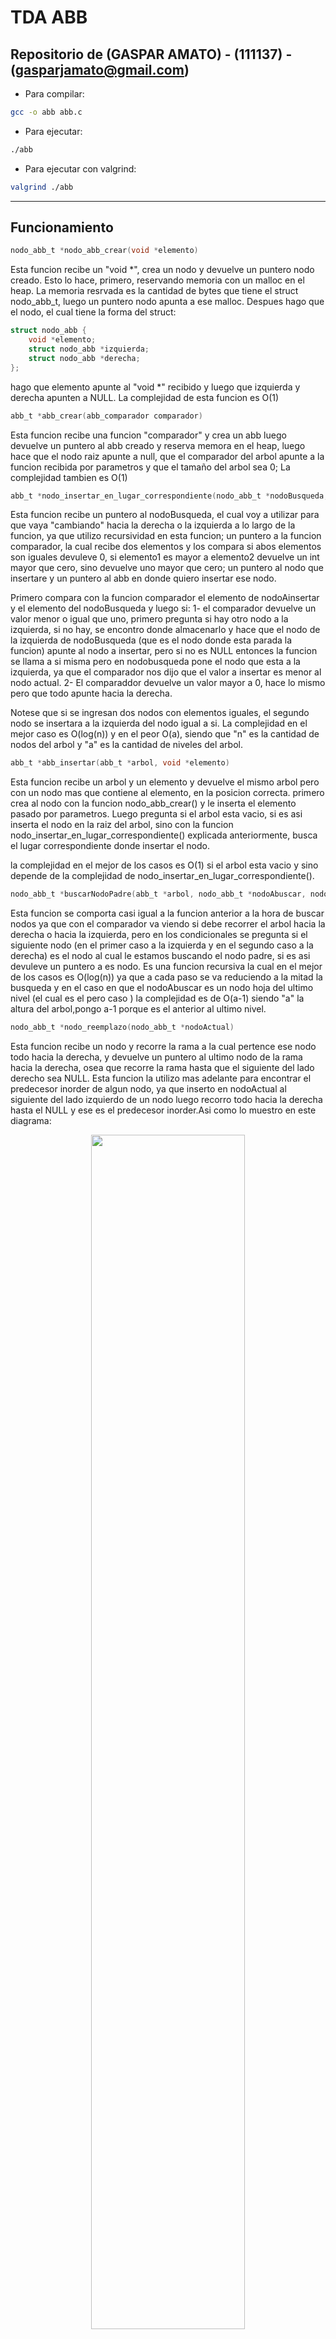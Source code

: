 # TDA ABB

## Repositorio de (GASPAR AMATO) - (111137) - (gasparjamato@gmail.com)

- Para compilar:

```bash
gcc -o abb abb.c
```

- Para ejecutar:

```bash
./abb
```

- Para ejecutar con valgrind:
```bash
valgrind ./abb
```
---
##  Funcionamiento

```c
nodo_abb_t *nodo_abb_crear(void *elemento)
```
Esta funcion recibe un "void *", crea un nodo y devuelve un puntero nodo creado. Esto lo hace, primero, reservando memoria con un malloc en el heap. La memoria resrvada es la cantidad de bytes que tiene el struct nodo_abb_t, luego un puntero nodo apunta a ese malloc. Despues hago que el nodo, el cual tiene la forma del struct:
```c
struct nodo_abb {
	void *elemento;
	struct nodo_abb *izquierda;
	struct nodo_abb *derecha;
};
```
hago que elemento apunte al "void *" recibido y luego que izquierda y derecha apunten a NULL. 
La complejidad de esta funcion es O(1)



```c
abb_t *abb_crear(abb_comparador comparador)
```
Esta funcion recibe una funcion "comparador" y crea un abb luego devuelve un puntero al abb creado y reserva memora en el heap, luego hace que el nodo raiz apunte a null, que el comparador del arbol apunte a la funcion recibida por parametros y que el tamaño del arbol sea 0;
La complejidad tambien es O(1)


```c
abb_t *nodo_insertar_en_lugar_correspondiente(nodo_abb_t *nodoBusqueda, int (*comparador)(void *, void *), nodo_abb_t *nodoAinsertar, abb_t *arbol)
```
Esta funcion recibe un puntero al nodoBusqueda, el cual voy a utilizar para que vaya "cambiando" hacia la derecha o la izquierda a lo largo de la funcion, ya que utilizo recursividad en esta funcion; un puntero a la funcion comparador, la cual recibe dos elementos y los compara si abos elementos son iguales devuleve 0, si elemento1 es mayor a elemento2 devuelve un int mayor que cero, sino devuelve uno mayor que cero; un puntero al nodo que insertare y un puntero al abb en donde quiero insertar ese nodo.

Primero compara con la funcion comparador el elemento de nodoAinsertar y el elemento del nodoBusqueda y luego si:
1- el comparador devuelve un valor menor o igual que uno, primero pregunta si hay otro nodo a la izquierda, si no hay, se encontro donde almacenarlo y hace que el nodo de la izquierda de nodoBusqueda (que es el nodo donde esta parada la funcion) apunte al nodo a insertar, pero si no es NULL entonces la funcion se llama a si misma pero en nodobusqueda pone el nodo que esta a la izquierda, ya que el comparador nos dijo que el valor a insertar es menor al nodo actual. 
2- El comparaddor devuelve un valor mayor a 0, hace lo mismo pero que todo apunte hacia la derecha.

Notese que si se ingresan dos nodos con elementos iguales, el segundo nodo se insertara a la izquierda del nodo igual a si. 
La complejidad en el mejor caso es O(log(n)) y en el peor O(a), siendo que "n" es la cantidad de nodos del arbol y "a" es la cantidad de niveles del arbol.

```c
abb_t *abb_insertar(abb_t *arbol, void *elemento)
```
Esta funcion recibe un arbol y un elemento y devuelve el mismo arbol pero con un nodo mas que contiene al elemento, en la posicion correcta.
primero crea al nodo con la funcion nodo_abb_crear() y le inserta el elemento pasado por parametros. Luego pregunta si el arbol esta vacio, si es asi inserta el nodo en la raiz del arbol, sino con la funcion nodo_insertar_en_lugar_correspondiente() explicada anteriormente, busca el lugar correspondiente donde insertar el nodo.

la complejidad en el mejor de los casos es O(1) si el arbol esta vacio y sino depende de la complejidad de nodo_insertar_en_lugar_correspondiente().

```c
nodo_abb_t *buscarNodoPadre(abb_t *arbol, nodo_abb_t *nodoAbuscar, nodo_abb_t *nodoActual)
```
Esta funcion se comporta casi igual a la funcion anterior a la hora de buscar nodos ya que con el comparador va viendo si debe recorrer el arbol hacia la derecha o hacia la izquierda, pero en los condicionales se pregunta si el siguiente nodo (en el primer caso a la izquierda y en el segundo caso a la derecha) es el nodo al cual le estamos buscando el nodo padre, si es asi devuleve un puntero a es nodo.
Es una funcion recursiva la cual en el mejor de los casos es O(log(n)) ya que a cada paso se va reduciendo a la mitad la busqueda y en el caso en que el nodoAbuscar es un nodo hoja del ultimo nivel (el cual es el pero caso ) la complejidad es de O(a-1) siendo "a" la altura del arbol,pongo a-1 porque es el anterior al ultimo nivel.

```c
nodo_abb_t *nodo_reemplazo(nodo_abb_t *nodoActual)
```
Esta funcion recibe un nodo y recorre la rama a la cual pertence ese nodo todo hacia la derecha, y devuelve un puntero al ultimo nodo de la rama hacia la derecha, osea que recorre la rama hasta que el siguiente del lado derecho sea NULL.
Esta funcion la utilizo mas adelante para encontrar el predecesor inorder de algun nodo, ya que inserto en nodoActual al siguiente del lado izquierdo de un nodo luego recorro todo hacia la derecha hasta el NULL y ese es el predecesor inorder.Asi como lo muestro en este diagrama:

<div align="center">
<img width="70%" src="img/ABB1.png">
</div>
El diagrama muestra el predecesor inorder del nodo raiz del abb el cual esta marcado en amarrillo, como se puede ver la funcion comienza desde nodoActual y se va desplazando hasta llegar al nodo amarrillo.

La complejidad en el peor de los casos de esta funcion es O(a-k), siendo "a" la altura del arbol y "k" el nivel del nodo insertado(nodoActual). El peor de los casos seria que el predecesor este en el ultimo nivel del arbol.


```c
void abb_quitar_con_2_hijos(nodo_abb_t *nodoAEliminar, abb_t *arbol)
```
Esta funcion explora el caso de eliminar un nodo el cual tenga dos hijos, la funcion recibe el nodoAEliminar y el arbol de donde sacarlo.

Al principio de esta funcion se declaran tres punteros que utilizare a lo largo de la funcion para poder eliminar el nodo estos son:

*nodoReemplazo: Utiliza la funcion nodo_reemplazo() para buscar el predecesor inorder, o sea que esta variable almacena un puntero al nodo predecesor inorder del nodoAEliminar.

*anteriorAPredecesor: Utiliza la funcion BuscarNodoPadre() para buscar el nodo padre del nodoReemplazo.

*anteriorAEliminado: Utiliza la funcion BuscarNodoPadre() para buscar el nodo padre del nodoAEliminar.

El primer if() pregunta si el nodoAEliminar es igual al nodo raiz, si es as procede a eliminarlo, para este trabajo se pidio reemplazar un nodo con dos hijos con el predecesor inorder, entonces lo que hago para hacer eso es:
1. El puntero derecha del padre del predecesor lo apunto al puntero izquierda del nodo reemplazo. Esto es valido porque todos los elementos del subarbol izquierdo del predecesor son mayores al elemento del nodoReemplazo. Solo necesito re-acomodar la parte izquierda del nodo predecesor(nodoReemplazo) ya que este nodo por definicion solo puede tener NULL en su puntero derecho.
<div align="center">
<img width="70%" src="img/Primer_Paso_2_hijos_raiz.png">
</div>

2. Hago que el puntero derecho del nodoReemplazo o sea el predecesor apunte, al puntero derecho del nodoAeliminar, en este caso del nodo raiz, y lo mismo con el izquierdo.
<div align="center">
<img width="70%" src="img/Segundo_paso_2_hijos_raiz.png">
</div>

3. Por ultimo hago que el puntero nodo_raiz del ABB apunte al predecesor.
<div align="center">
<img width="70%" src="img/Tercer_paso_2_hijos_raiz.png">
</div>

Sin embargo si el anterior al predecesor es justo el nodoAEliminar, en este caso al nodo raiz, no debo omitir la parte donde el puntero izquierdo del nodo reemplazo apunta al puntero izquierdo del nodo a eliminar, ya que el nodo se estaria referenciando a si mismo y produciria un error a la hora de recorrer el arbol, esto sucede si el predecesor es justo el nodo izquierdo al nodo a eliminar.
 
 Si el nodo a eliminar no es el nodo raiz entonces yo continue asi:
 1. Si el puntero derecha del padre del nodo a eliminar es igual al nodo a eliminar, entonces las posibilidades se resumen en dos:
    A- Si el anterior al predecesor es el nodo a elimina, entonces el putero derecho del padre de nodo a eliminar debe apunatar al nodoReemplazo y el puntero de la derecha del nodo reemplazo debe apunatar al nodo derecho de nodo a eliminar.

    B-Sino el puntero derecho al anterior al predecesro debe apuntar al de la izquierda del predecesor y el puntero derecho al padre del nodo a eliminar debe apunatar al nodo reemplazo.
  2. Si el puntero izquierdo del anterior al nodo a eliminar es el nodo a eliminar entonces hago lo mismo que hivce antes pero para la izquierda como lo muestra la siguiente imagen:
    CASO 1:
 <div align="center">
<img width="70%" src="img/CASO1_2_hijos.png">
</div>
    CASO 2:
PRIMERO:
<div align="center">
<img width="70%" src="img/Caso2_paso1_2_hijos.png">
</div>
LUEGO:
<div align="center">
<img width="70%" src="img/Caso2_paso2_2_hijos.png">
</div>

La complejidad de esta funcion depende directamente de las funciones nodo_reemplazo() y BuscarNodoPadre(). y seria la suma de esas complejidades, explicadas anteriormente.


```c
void abb_quitar_con_1_hijo(abb_t *arbol, nodo_abb_t *nodoAEliminar)
```
Esta funcion aborda el caso en donde se quiera eliminar un nodo con un solo hijo y en la variable anterior almacena el padre al nodo eliminar.

Si el nodo a eliminar es el nodo raiz entonces la funcion se fija si el nodo hijo es el el derecho o el o izquierdo y en base a eso decide a si el puntero nodo raiz del abb apunta al izquierdo o al nodo derecho del nodo raiz a eliminar.

Si no es el nodo raiz el problema se divide en dos, o el puntero derecha del nodo anterior es el nodo a eliminar o o el puntero izquierdo lo es. 
En el primer caso lo que hace el programa es averiguar si ese unico hijo es el izquierdo o el derecho y en base a eso hace que el nodo aterior apunte al nodo siguiente al nodo eliminar.
<div align="center">
<img width="70%" src="img/1_hijo.png">
</div>
este ejemplo es el caso donde el nodo a eliminar es el izquierdo al anterior y su hijo es el nodo derecho.
la complejidad depende de la funcion buscarNodoPadre().

```c
void abb_quitar_con_0_hijo(abb_t *arbol, nodo_abb_t *nodoAEliminar)
```
Esta funcion explora los casos en donde el nodono tiene hijos, por eso si el nodo a eliminar es el nodo raiz, hace que el nodo raiz apunte a NULL. Si el nodo es una hoja del arbol pregunta si el puntero derecha del nodo anterior es el nodo eliminar hace que ese puntero apunte a NULL, y si es el izquierdo hace que el puntero izquierda del nodo anterior apunte a NULL. 
La complejidad depende de la funcion busacrNodoPadre().

```c
void *abb_quitar(abb_t *arbol, void *elemento)
```
Esta funcion lo que hace es buscar un el nodo a eliminar con el elemento proporcionado y luego a traves de los if() determina cual de las funciones quitar debe utilizar:
1. si ambos hijos del nodo apuntan a NULL utiliza la funcion abb_quitar_con_0_hijo().

2. Con el operador XOR "^" determina si 1 y solo 1 de sus nodos hijos es igual a NULL, si ambos son NULL o ambos son diferentes a NULL devolvera false y no continuara, pero sino utilza la funcion abb_quitar_con_0_hijo().

3. si no se cumplen ninguno de los dos anterioes llama a la funcion abb_quitar_con_2_hijos().

luego de esto disminuye el tamaño del arbol y libera la memoria del nodo a eliminar.

la complejidad de la funcion depende las funciones abb_quitar_con_0_hijo(), abb_quitar_con_1_hijo(), abb_quitar_con_2_hijos() mas la funcion buscar_nodo(), por lo que la complejidad podria ser de O(log(n)) + O(log(n)).


```c
nodo_abb_t *buscar_nodo(nodo_abb_t *nodoBusqueda, void *elemento, int (*comparador)(void *, void *))
```
Esta funcion devuelve el primer nodo que coincida con el elemento pasado por parametros, utiliza la funcion comparador para determinar si el elemento es mayor o menor al elemento de  nodoBusqueda, si el elemento es menor entonces recorre el arbol hacia la izquierda y si es mayor hacia la derecha, si los elementos coinciden devuleve un puntero al nodo encontrado.
La complejidad es O(log(n)) porque la busqueda siempre se va achicando a la mitad. La funcion es recursiva.

```c
void abb_destruir_nodo(nodo_abb_t* nodoActual)
```
Esta funcion primero va liberando los nodos del arbol de forma postorder. 
su complejidad es de o(n) porque siempre debe recorrer todos los nodos del arbol.

```c
void abb_destruir(abb_t *arbol)
```
Llama a la funcion abb_destruir_nodo() y luego cuando se ejectua toda la funcion libera la memoria reservada para el arbol.


```c
void abb_destruir_todo_nodos(nodo_abb_t* nodoActual, void (*destructor)(void *))
```
La funcion se ejecuta de manera postorder, liberando primero los nodos hijos izquierdos, luego los nodos hijos derechos y finalmente el nodo actual. En cada nodo visitado, se llama a la funcion destructor en donde inserto el elemento. Finalmente, se libera la memoria ocupada por el nodo actual.
En el mejor caso, si el arbol está perfectamente balanceado, la complejidad sería O(log n)

```c
bool abb_con_cada_elemento_inorden(nodo_abb_t *nodoActual, bool (*funcion)(void *, void *), void *aux, contador_t *contador)

bool abb_con_cada_elemento_preorden(nodo_abb_t *nodoActual, bool (*funcion)(void *, void *), void *aux, contador_t *contador)

bool abb_con_cada_elemento_postorden(nodo_abb_t *nodoActual, bool (*funcion)(void *, void *), void *aux, contador_t *contador)
```
1. abb_con_cada_elemento_inorden(): Realiza un recorrido inorden del ABB, lo que significa que primero visita el hijo izquierdo, luego el nodo actual y finalmente el hijo derecho. En cada nodo, aplica una funcion a su elemento junto con un parametro auxiliar. Si en algún momento la funcion devuelve false, la funcion deja de procesarse.

2. abb_con_cada_elemento_preorden(): Realiza un recorrido preorden del ABB, lo que significa que primero visita el nodo actual, luego el hijo izquierdo y finalmente el hijo derecho. Aplica la funcion al elemento de cada nodo junto con el parametro auxiliar. Si la funcion devuelve false en algun momento, la funcion termina.

3. abb_con_cada_elemento_postorden(): Realiza un recorrido postorden del ABB, lo que significa que primero visita el hijo izquierdo, luego el hijo derecho y finalmente el nodo actual. Aplica la funcion al elemento de cada nodo junto con el parametro auxiliar. Si la funcion devuelve false en algun momento, la funcion termina.

En el pero de los casos todas estas funciones son O(N) ya que recorren todos los nodos del ABB.

```c
size_t abb_con_cada_elemento(abb_t *arbol, abb_recorrido recorrido, bool (*funcion)(void *, void *), void *aux)
```
Esta funcion determian si el recorrido es INORDER, PREORDER o POSTORDER, y dependiendo de cual sea ejecuta las diferentes funciones de recorrido explicadas anteriormente.

```c
size_t abb_recorrer(abb_t *arbol, abb_recorrido recorrido, void **array,size_t tamanio_array)
```
recorrer un árbol binario de búsqueda en un orden específico (INORDER, PREORDER o POSTORDER) y almacenar los elementos en un arreglo dinámico. Verifica que las condiciones para el recorrido sean validas y crea un contador para mantener un registro de los elementos almacenados. Luego, segun el tipo de recorrido, llama a la funcion correspondiente para llenar el arreglo. Finalmente, devuelve la cantidad de elementos almacenados en el arreglo y libera la memoria del contador. 

--- 

## Respuestas a las preguntas teóricas
1. Explique teóricamente qué es una árbol, árbol binario y árbol binario de búsqueda. Explique cómo funcionan, cuáles son sus operaciones básicas(incluyendo el análisis de complejidad de cada una de ellas) y por qué es importante la distinción de cada uno de estos diferentes tipos de árboles.

Un árbol es una estructura de datos que consta de nodos, los cuales esatan conectadors entre si y esta "ordenados" jerarquicamente, o sea por niveles. Los arboles tienen, un nodo raiz, el cual es el primer nodo; nodos hoja que son los nodos sin hijos.

Un arbol binario es un tipo de arbol el cual cada nodo padre puede tener como maximo dos nodos hijos, uno derecho y uno izquierdo.

Un arbol binario de busqueda(ABB) es un tipo especifico de arbol binario que tiene la particularidad de que sus nodos estas ordenaods de la forma en que los subarboles del lado izquierdo de cualquier nodo son menores a el y todos los subarboles del lado derecho a el son mayores. 

Cada arbol tiene sus diferentes utilidades, si la estructura que requeris necesita de un cierto orden entonces utiliza abb y sino dependiendo de las necesidades se puede usar cualquier otro arbol.

Primitivas de un ABB:

1. insercion():  Para insertar un elemento en un ABB, se compara el valor del elemento con el nodo actual y se decide si debe ir a la izquierda o la derecha. Luego, se repite el proceso en el subarbol correspondiente hasta encontrar un lugar adecuado para la insercion. 

2. Busqueda: Para buscar un elemento en un ABB, se compara el valor con el nodo actual y se decide si el elemento se encuentra en el subarbol izquierdo o derecho. La busqueda continua en el subarbol correspondiente hasta encontrar el elemento deseado o determinar que no existe. 

3. Eliminacion: Para eliminar un elemento de un ABB, se busca el elemento, y dependiendo de la situacion, se puede reemplazar con el sucesor inmediato o el predecesor inmediato o simplemente eliminarlo si es un nodo hoja.

La complejidad en el peor de los casos es O(a) donde "a" es la altura del arbol y la complejidad promedio es de O(log(n)).
